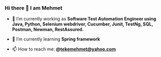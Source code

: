 ### Hi there 👋 I am Mehmet


- 🔭 I’m currently working as **Software Test Automation Engineer using Java, Python, Selenium webdriver, Cucumber, Junit, TestNg, SQL, Postman, Newman, RestAssured.**  

- 🌱 I’m currently learning **Spring framework**

- 📫 How to reach me: **@tekemehmet@yahoo.com**

<i class="fab fa-markdown"></i>







